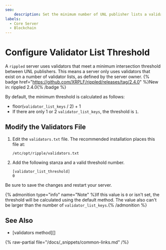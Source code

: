 ```yaml
---
seo:
    description: Set the minimum number of UNL publisher lists a validator must be on for your server to use it.
labels:
  - Core Server
  - Blockchain
---
```

# Configure Validator List Threshold

A `rippled` server uses validators that meet a minimum intersection threshold between UNL publishers. This means a server only uses validators that exist on a number of validator lists, as defined by the server owner. {% badge href="https://github.com/XRPLF/rippled/releases/tag/2.4.0" %}New in: rippled 2.4.0{% /badge %}

By default, the minimum threshold is calculated as follows:

- floor(`validator_list_keys` / 2) + 1
- If there are only 1 or 2 `validator_list_keys`, the threshold is `1`.


## Modify the Validators File

1. Edit the `validators.txt` file. The recommended installation places this file at:
    ```
    /etc/opt/ripple/validators.txt
    ```

2. Add the following stanza and a valid threshold number.

    ```
    [validator_list_threshold]
    0
    ```

Be sure to save the changes and restart your server.

{% admonition type="info" name="Note" %}If this value is `0` or isn't set, the threshold will be calculated using the default method. The value also can't be larger than the number of `validator_list_keys`.{% /admonition %}

## See Also

- [validators method][]

{% raw-partial file="/docs/_snippets/common-links.md" /%}
